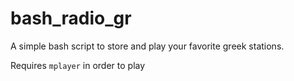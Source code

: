 # bash_radio_gr
A simple bash script to store and play your favorite greek stations.

Requires ```mplayer``` in order to play

